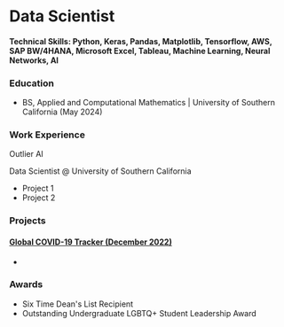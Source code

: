 # Data Scientist

#### Technical Skills: Python, Keras, Pandas, Matplotlib, Tensorflow, AWS, SAP BW/4HANA, Microsoft Excel, Tableau, Machine Learning, Neural Networks, AI

### Education
- BS, Applied and Computational Mathematics | University of Southern California (May 2024)

### Work Experience 

Outlier AI

Data Scientist @ University of Southern California
- Project 1
- Project 2

### Projects

#### [Global COVID-19 Tracker (December 2022)](assets/img/GlobalCovid19Dash.png)
-


### Awards

- Six Time Dean's List Recipient
- Outstanding Undergraduate LGBTQ+ Student Leadership Award
